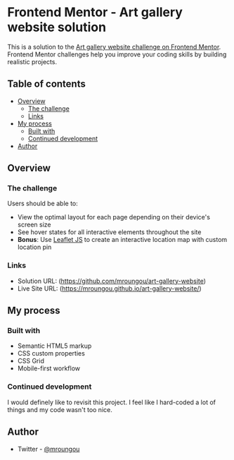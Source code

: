 # Frontend Mentor - Art gallery website solution

This is a solution to the [Art gallery website challenge on Frontend Mentor](https://www.frontendmentor.io/challenges/art-gallery-website-yVdrZlxyA). Frontend Mentor challenges help you improve your coding skills by building realistic projects. 

## Table of contents

- [Overview](#overview)
  - [The challenge](#the-challenge)
  - [Links](#links)
- [My process](#my-process)
  - [Built with](#built-with)
  - [Continued development](#continued-development)
- [Author](#author)


## Overview

### The challenge

Users should be able to:

- View the optimal layout for each page depending on their device's screen size
- See hover states for all interactive elements throughout the site
- **Bonus**: Use [Leaflet JS](https://leafletjs.com/) to create an interactive location map with custom location pin

### Links

- Solution URL: (https://github.com/mroungou/art-gallery-website)
- Live Site URL: (https://mroungou.github.io/art-gallery-website/)

## My process

### Built with

- Semantic HTML5 markup
- CSS custom properties
- CSS Grid
- Mobile-first workflow


### Continued development

I would definely like to revisit this project. I feel like I hard-coded a lot of things and my code wasn't too nice. 


## Author

- Twitter - [@mroungou](https://x.com/mroungou)


